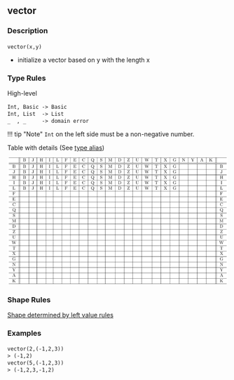 ## vector

### Description

`vector(x,y)`

- initialize a vector based on y with the length x

### Type Rules

High-level

```no-highlight
Int, Basic -> Basic
Int, List  -> List
_  , _     -> domain error
```

!!! tip "Note"
    `Int` on the left side must be a non-negative number.

Table with details (See [type alias](../types.md))

![vector](../types/vector.png)

### Shape Rules

[Shape determined by left value rules](../shapes.md#shape-left-value)

### Examples

```no-highlight
vector(2,(-1,2,3))
> (-1,2)
vector(5,(-1,2,3))
> (-1,2,3,-1,2)
```
